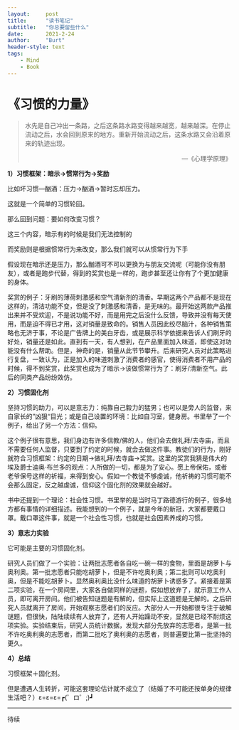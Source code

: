 ```yaml
---
layout:     post
title:      "读书笔记"
subtitle:   "你总要留些什么"
date:       2021-2-24
author:     "Burt"
header-style: text 
tags:
    - Mind
	- Book
---
```




# 《习惯的力量》

> ​	水先是自己冲出一条路，之后这条路水路变得越来越宽，越来越深。在停止流动之后，水会回到原来的地方。重新开始流动之后，这条水路又会沿着原来的轨迹出现。
>
> <p align = "right">—《心理学原理》</p>

**1）习惯框架：暗示→惯常行为→奖励**

比如坏习惯—酗酒：压力→酗酒→暂时忘却压力。

这就是一个简单的习惯轮回。

那么回到问题：要如何改变习惯？

这三个内容，暗示有的时候是我们无法控制的

而奖励则是根据惯常行为来改变，那么我们就可以从惯常行为下手

假设现在暗示还是压力，那么酗酒可不可以更换为与朋友交流呢（可能你没有朋友），或者是跑步代替，得到的奖赏也是一样的，跑步甚至还让你有了个更加健康的身体。

奖赏的例子：牙刷的薄荷刺激感和空气清新剂的清香。早期这两个产品都不是现在这样的，清洁功能不变，但是没了刺激感和清香，是无味的。最开始这两款产品推出来并不受欢迎，不是说功能不好，而是用完之后没什么反馈，导致并没有每天使用，而是迫不得已才用，这对销量是致命的。销售人员因此绞尽脑汁，各种销售策略也无济于事，不论是广告牌上的美白牙齿，或是展示科学依据来告诉人们刷牙的好处，销量还是如此。直到有一天，有人想到，在产品里面加入味道，即使这对功能没有什么帮助。但是，神奇的是，销量从此节节攀升。后来研究人员对此策略进行复盘，一致认为，正是加入的味道刺激了消费者的感官，使得消费者不用产品的时候，得不到奖赏，此奖赏也成为了暗示→该做惯常行为了：刷牙/清新空气。此后的同类产品纷纷效仿。



**2）习惯固化剂**

坚持习惯的助力，可以是意志力：纯靠自己毅力的猛男；也可以是旁人的监督，来自家长的”凶狠“目光；或是自己设置的环境：比如自习室，健身房。书里举了一个例子，给出了另一个方法：信仰。

这个例子很有意思，我们身边有许多信教/佛的人，他们会去做礼拜/去寺庙，而且不需要任何人监督，只要到了约定的时候，就会去做这件事。教徒们的行为，刚好就符合习惯框架：约定的日期→做礼拜/去寺庙→奖赏。这里的奖赏我猜是伟大的埃及爵士迪奥·布兰多的观点：人所做的一切，都是为了安心。愿上帝保佑，或者老爷保号这样的祈福，来得到安心。假如一个教徒不够虔诚，他祈祷的习惯可能不会那么固定，反之越虔诚，信仰这个固化剂的效果就会越好。

书中还提到一个理论：社会性习惯。书里举的是当时马丁路德游行的例子，很多地方都有事情的详细描述。我能想到的一个例子，就是今年的新冠，大家都要戴口罩。戴口罩这件事，就是一个社会性习惯，也就是社会因素养成的习惯。



**3）意志力实验**

它可能是主要的习惯固化剂。

研究人员们做了一个实验：让两批志愿者各自吃一碗一样的食物，里面是胡萝卜与奥利奥。第一批志愿者只能吃胡萝卜，但是不许吃奥利奥；第二批则可以吃奥利奥，但是不能吃胡萝卜。显然奥利奥比没什么味道的胡萝卜诱惑多了。紧接着是第二项实验，在一个房间里，大家各自做同样的谜题，假如想放弃了，就示意工作人员，即可离开房间。他们被告知谜题是有解的，但实际上这道题是无解的。之后研究人员就离开了房间，开始观察志愿者们的反应。大部分人一开始都很专注于破解谜题，但很快，陆陆续续有人放弃了，还有人开始躁动不安，显然是已经不耐烦这项实验。实验结束后，研究人员统计数据，发现大部分先放弃的志愿者，是第一批不许吃奥利奥的志愿者，而第二批吃了奥利奥的志愿者，则普遍要比第一批坚持的更久。



**4）总结**

习惯框架＋固化剂。

但是遭遇人生转折，可能这套理论估计就不成立了（结婚了不可能还按单身的规律生活吧？）ε=ε=ε=┏(゜ロ゜;)┛

---



待续